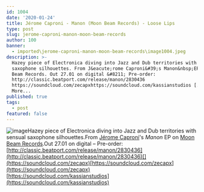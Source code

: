 ```yaml
---
id: 1004
date: '2020-01-24'
title: Jérome Caproni - Manon (Moon Beam Records) - Loose Lips
type: post
slug: jerome-caproni-manon-moon-beam-records
author: 100
banner:
  - imported\jerome-caproni-manon-moon-beam-records\image1004.jpeg
description: >-
  Hazey piece of Electronica diving into Jazz and Dub territories with sensual
  saxophone silhouettes. From J&eacute;rome Caproni&#39;s Manon&nbsp;EP on Moon
  Beam Records. Out 27.01 on digital &#8211; Pre-order:
  http://classic.beatport.com/release/manon/2830436
  https://soundcloud.com/zecapxhttps://soundcloud.com/kassianstudios [...]Read
  More...
published: true
tags:
  - post
featured: false
---
```

![image](../imported\jerome-caproni-manon-moon-beam-records\image1004.jpeg)Hazey piece of Electronica diving into Jazz and Dub territories with sensual saxophone silhouettes.From [Jérome Caproni](https://www.residentadvisor.net/dj/jeromecaproni)'s _Manon_ EP on [Moon Beam Records](https://www.facebook.com/moonbeamrecord/).Out 27.01 on digital – Pre-order: [](http://classic.beatport.com/release/manon/2830436)[http://classic.beatport.com/release/manon/2830436](http://classic.beatport.com/release/manon/2830436)[](https://soundcloud.com/zecapx)[https://soundcloud.com/zecapx](https://soundcloud.com/zecapx)  
[](https://soundcloud.com/kassianstudios)[https://soundcloud.com/kassianstudios](https://soundcloud.com/kassianstudios)